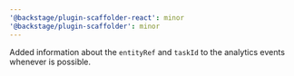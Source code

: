 ```yaml
---
'@backstage/plugin-scaffolder-react': minor
'@backstage/plugin-scaffolder': minor
---
```


Added information about the `entityRef` and `taskId` to the analytics events whenever is possible.
